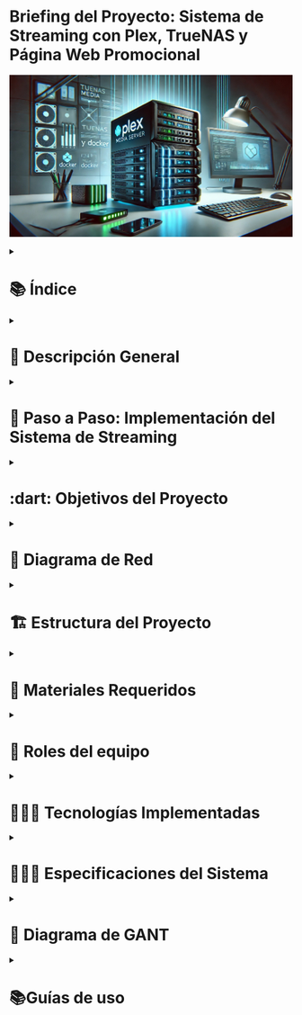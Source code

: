 # Briefing del Proyecto: Sistema de Streaming con Plex, TrueNAS y Página Web Promocional
![](https://github.com/wixrpj/InfoSingh/blob/main/FotoProyecto.jpg)
<details>
  <summary><h1>📚 Índice</h1></summary> 
<p>&nbsp; - Descripción General</p>
<p>&nbsp; - Paso a Paso: - Implementación del Sistema de Streaming</p>
<p>&nbsp; - Infraestructura del Proyecto</p>
<p>&nbsp; - Configuración de la VM con Docker</p>
<p>&nbsp; - Objetivos del Proyecto</p>
<p>&nbsp;&nbsp;&nbsp; - Objetivos Principales</p>
<p>&nbsp;&nbsp;&nbsp; - Objetivos Secundarios</p>
<p>&nbsp; - Diagrama de Red</p>
<p>&nbsp; - Estructura del Proyecto</p>
<p>&nbsp; - Materiales Requeridos</p>
<p>&nbsp; - Roles del Equipo</p>
<p>&nbsp; - Tecnologías Implementadas</p>
<p>&nbsp; - Especificaciones del Sistema</p>
<p>&nbsp; - Diagrama de GANT</p>
<p>&nbsp; - Guías de uso</p>
<p>&nbsp;&nbsp;&nbsp; - DNS</p>
<p>&nbsp;&nbsp;&nbsp; - DHCP</p>
<p>&nbsp;&nbsp;&nbsp; - APACHE</p>
<p>&nbsp;&nbsp;&nbsp; - PFSENCE</p>
<p>&nbsp; - Diagrama de Red</p>
<p>&nbsp; - Documentación y Recursos Adicionales</p>
</details>

<details>
  <summary><h1>📜 Descripción General</h1></summary>
El objetivo de este proyecto es desarrollar un sistema de streaming multimedia eficiente y seguro, basado en Plex y desplegado en un entorno virtualizado. Este sistema permitirá la gestión optimizada de contenido como videos, imágenes y otros archivos multimedia.

Para garantizar la seguridad y disponibilidad de los datos, se implementará un sistema de copias de seguridad automatizadas con TrueNAS, que realizará backups incrementales a medida que se añadan nuevos contenidos, minimizando el riesgo de pérdida de información.

Además, se creará una página web promocional para resaltar las principales características del sistema de streaming y proporcionar enlaces directos a las redes sociales del proyecto, facilitando su difusión y acceso.
</details>

<details>

<summary><h1>📌 Paso a Paso: Implementación del Sistema de Streaming</h1></summary>

### 🖥️ Infraestructura del Proyecto
✅ **Máquinas Virtuales con Ubuntu Server:**
- **VM 1:** Docker con contenedores (Plex, MySQL + PHP, Web)
  - Hostea aplicaciones en contenedores Docker, incluyendo Plex para streaming multimedia y un servidor web para aplicaciones.
- **VM 2:** Pi-hole (Servidor DNS y bloqueador de publicidad)
  - Funciona como servidor DNS y bloquea anuncios no deseados en toda la red, mejorando la seguridad y el rendimiento.
- **VM 3:** pfSense (Firewall y servidor DHCP)
  - Aloja aplicaciones web con Apache, PHP para el backend y MySQL para la gestión de bases de datos.

## 🚀 1. Configuración de la VM con Docker
### 1.1. Instalación de Docker y Docker Compose
- [ ] Instalar Docker en Ubuntu Server
- [ ] Instalar Docker Compose
- [ ] Crear una red de Docker para comunicación entre los contenedores

### 1.2. Implementación de Contenedores
#### 🟠 **Contenedor 1: Plex (Servidor de Streaming)**
- [ ] Descargar la imagen oficial de Plex
- [ ] Configurar volúmenes para almacenamiento de medios
- [ ] Asignar puertos para acceso web y streaming
- [ ] Probar la reproducción de contenido en la red local

#### 🟡 **Contenedor 2: MySQL + PHP (Base de Datos y Backend)**
- [ ] Descargar la imagen de MySQL
- [ ] Configurar usuarios y permisos en la base de datos
- [ ] Descargar la imagen de PHP y phpMyAdmin
- [ ] Configurar conexión entre PHP y MySQL
- [ ] Verificar acceso a la base de datos desde otros contenedores

#### 🔵 **Contenedor 3: Página Web Promocional (HTML, CSS, JavaScript)**
- [ ] Elegir y configurar el servidor web (Nginx o Apache)
- [ ] Crear y desplegar la página web con HTML, CSS y JavaScript
- [ ] Configurar el acceso desde la red local
- [ ] Implementar medidas básicas de seguridad (HTTPS, firewall, etc.)

---

## 🌐 2. Configuración de Infraestructura Adicional
### 2.1. **VM con Pi-hole (Servidor DNS y Bloqueador de Publicidad)**
- [ ] Instalar Pi-hole en Ubuntu Server
- [ ] Configurar como servidor DNS de la red
- [ ] Establecer reglas de bloqueo de anuncios
- [ ] Verificar que los dispositivos de la red usan Pi-hole

### 2.2. **VM con pfSense (Firewall y Servidor DHCP)**
- [ ] Instalar pfSense en Ubuntu Server
- [ ] Configurar interfaces de red
- [ ] Activar y configurar el servidor DHCP
- [ ] Definir reglas de firewall para permitir tráfico a los servicios necesarios
- [ ] Habilitar NAT si es necesario

---

## ✅ 3. Pruebas y Ajustes Finales
✅ **Verificar que cada servicio funciona correctamente:**
- [ ] Probar la reproducción de medios en Plex
- [ ] Acceder a la base de datos desde la web
- [ ] Asegurar que la web promocional carga sin problemas
- [ ] Comprobar que Pi-hole bloquea anuncios y funciona como DNS
- [ ] Probar conectividad a internet y filtrado de tráfico con pfSense

---

## 🔥 4. Opcional (Mejoras y Optimización)
- [ ] Configurar backups automáticos en TrueNAS
- [ ] Implementar HTTPS con Let's Encrypt en la web
- [ ] Crear reglas avanzadas en pfSense para mayor seguridad
- [ ] Optimizar rendimiento de Docker con ajuste de recursos

:computer: Estructura del Proyecto:

Maquinas Virtuales:
- **Máquina Virtual 1 (Linux + Docker):** Alojamiento del servidor de streaming con Plex, configurado dentro de un contenedor Docker.
- **Máquina Virtual 2 (TrueNAS):** Almacenamiento seguro de los datos con backups automáticos e incrementales.
- **Máquina Virtual 3 (Servidor Web):**

</details>  

<details>
  <summary><h1>:dart: Objetivos del Proyecto</h1></summary>
  
## :dart: Objetivos del Proyecto

### :one: Objetivos Principales

1. **Implementar un servidor de streaming:** Configurar Plex dentro de un contenedor Docker para ofrecer un sistema eficiente y accesible de transmisión de contenidos multimedia.
2. **Seguridad y Backup:** Utilizar TrueNAS para realizar backups incrementales del contenido del servidor Plex, asegurando la integridad y disponibilidad de los datos.
3. **Desarrollar una página web promocional:** Crear un sitio web para promocionar el contenedor de streaming y redirigir a las redes sociales del proyecto.

### :two: Objetivos Secundarios

- Optimizar el rendimiento del servidor Plex dentro de Docker para garantizar una experiencia fluida de streaming.
- Configurar alertas en TrueNAS para notificar posibles problemas en los backups.
- Proveer un diseño atractivo y responsive en la página web para mejorar la experiencia de usuario.
  </details>

<details>
  <summary><h1>🛜 Diagrama de Red</h1></summary>

![](https://github.com/wixrpj/InfoSingh/blob/main/Diagrama%20de%20seguridad%20de%20red.png)

</details>

<details>
  <summary><h1>🏗️ Estructura del Proyecto</h1></summary>
  
### 🐋 Máquina Virtual 1: Sistema Operativo Linux + Docker

- **Sistema Operativo:** Distribución de Linux ligera (por ejemplo, Ubuntu Server o Debian).
- **Docker:** Configuración de un contenedor que ejecute Plex para la transmisión de contenido multimedia.
- **Almacenamiento:** Montaje de volúmenes en Docker para gestionar la carga y organización de los contenidos (videos, imágenes, etc.).

### ☁️ Máquina Virtual 2: TrueNAS

- **TrueNAS:** Configuración como servidor NAS para almacenar backups del sistema Plex.
- **Backups Incrementales:** Implementación de un sistema automatizado para realizar copias de seguridad solo de los archivos modificados o añadidos recientemente.
- **Cifrado:** Protección de los datos respaldados para garantizar su seguridad.

### 🌐 Página Web Promocional

⚙️ **Funcionalidades:**
  - Información del servidor de streaming (ventajas, características, tecnología utilizada).
  - Promoción de los contenidos disponibles y ventajas de usar Plex.
  - Redirección a redes sociales del proyecto.
🖌️ **Diseño:** Responsive y enfocado en la usabilidad.

🖥️ **Tecnologías:**
  - **Frontend:** HTML, CSS, JavaScript (opcionalmente usar frameworks como Bootstrap).
  - **Hosting:** Uso de servicios gratuitos como GitHub Pages o servidores propios.

</details>

<details>
  <summary><h1>🧱 Materiales Requeridos</h1></summary>
  
### 💪 Físicos

- **Servidor o Hardware para Máquinas Virtuales:** Equipo capaz de ejecutar dos máquinas virtuales con los recursos necesarios.
- **Conexión a Internet:** Para garantizar un acceso fluido al servidor Plex y sincronización de backups con TrueNAS.

### 🧠 Lógicos
- **Linux (Distribución Ligera):** Base para la Máquina Virtual 1.
- **Docker:** Para contenerizar Plex y facilitar su implementación.
- **Plex Media Server:** Herramienta principal de transmisión de contenido.
- **TrueNAS:** Sistema operativo para gestionar los backups en la Máquina Virtual 2.
- **HTML, CSS, JavaScript:** Para desarrollar la página web promocional.
- **Apache:** Para hostear la página web del proyecto, con dominio personalizado.

</details>

<details>
  <summary><h1>🪪 Roles del equipo</h1></summary>
  
| Nombre del miembro |       Roles de equipo       |     Trabajo de cada miembro   |
|:-------------------|:----------------------------|:------------------------------|
|Raul                |Administrador de sistemas    | Experimentar con las maquinas e instalar maquinas nuevas y diseñar la página.  |
|Parwinder           |Diseñador web y diagramas    | Diseñar el diagrama del proyecto y llevar al dia el trello y diseñar la página.|

</details>
<details>
  <summary><h1>🧑🏽‍💻 Tecnologías Implementadas</h1></summary>

El sistema **SPT** se basa en una variedad de tecnologías modernas para garantizar un rendimiento óptimo y una gestión eficiente de incidencias. A continuación se detallan las principales tecnologías utilizadas:

| Categoría        | Tecnología  | Descripción                                                                                       | Icono                                                                                   |
|------------------|-------------|---------------------------------------------------------------------------------------------------|-----------------------------------------------------------------------------------------|
| Infraestructura | Proxmox    | Plataforma de virtualización que permite gestionar máquinas virtuales y contenedores.               | <img src="https://img.icons8.com/color/48/000000/proxmox.png" width="50" height="50" alt="Proxmox">|
|                  ||            ||
| Desarrollo      | HTML       | Estructura básica de las páginas web.                                                               | <img src="https://img.icons8.com/color/48/000000/html-5.png" width="50" height="50" alt="HTML">|
|                 | CSS        | Estilos y diseño visual para una experiencia de usuario atractiva.                                  | <img src="https://img.icons8.com/color/48/000000/css3.png" width="50" height="50" alt="CSS">|
|                 | JavaScript | Interactividad y dinamismo en la interfaz del usuario.                                              | <img src="https://img.icons8.com/color/48/000000/javascript.png" width="50" height="50" alt="JavaScript">|
|                  ||            ||
| Base de Datos   | MySQL      | Sistema de gestión de bases de datos relacional utilizado para almacenar datos.                     | <img src="https://img.icons8.com/color/48/000000/mysql-logo.png" width="50" height="50" alt="MySQL">|
|                  ||            ||
| Redes           | DHCP       | Protocolo utilizado para asignar dinámicamente direcciones IP a dispositivos en la red.             | <img src= "https://github.com/wixrpj/InfoSingh/blob/main/dhcp.png" width="50" height="50" alt="DHCP">|
|                 | DNS        | Sistema de nombres de dominio que traduce nombres legibles por humanos a direcciones IP.            | <img src= "https://libros.catedu.es/uploads/images/gallery/2023-02/pihole-logo.png" width="50" height="75" alt="DNS">|
| Control de Versiones  | GitHub     | Plataforma para alojar repositorios Git y colaborar en proyectos.                             | <img src="https://github.githubassets.com/images/modules/logos_page/GitHub-Mark.png" width="50" height="50" alt="GitHub">|

</details>
<details>
  <summary><h1>👨🏽‍💻 Especificaciones del Sistema</h1></summary>
  
A continuación, se detallan las especificaciones de los componentes del sistema:
Máquina Host: Es el equipo principal que tiene un Sistema Operativo Windows 11 y tiene una configuración de red DHCP con la IP 100.77.20.65.
DNS (Pi-Hole): Es un servidor DNS que utiliza Ubuntu Server 22.04.01 y está configurado con la IP 10.1.2.10 y un gateway 10.1.2.1. Lo hemos elegido porque Pi-Hole es comúnmente utilizado para bloquear anuncios y rastreos a nivel de red.
| COMPONENTE    | SO                  | ALMACENAMIENTO | CPU          | RAM  | IP                | GATEWAY      |
|---------------|---------------------|----------------|--------------|------|-------------------|--------------|
| MAQUINA HOST  | Windows 11          | 465 GB         | 4            | 8 GB | 100.77.20.65      | 100.77.20.1  |
| DNS(Pi-Hole)  | Ubuntu SV 22.04.01  | 25 GB          | 2            | 2 GB | 10.20.30.101      | 10.20.30.100 |
| PFSENSE       | FREEBSD 64bit       | 16 GB          | 1            | 1 GB | 10.20.30.100      | 10.20.30.100 |
| Apache        | Ubuntu SV 22.04.01  | 25 GB          | 2            | 3 GB | 10.20.30.105      | 10.20.30.100 |
| Docker SV     | Ubuntu SV 22.04.01  | 25 GB          | 2            | 2 GB | 10.20.30.110      | 10.20.30.100 |

</details>

<details>
  <summary><h1>📅 Diagrama de GANT</h1></summary>

Este es nuestro diagrama de Gantt, un cronograma del proyecto. En él se detallan las tareas y su duración. Cada barra horizontal representa una actividad, y su longitud indica el tiempo estimado para su ejecución. Dentro de cada rango he especificado el rango de fecha en el que se va a trabajar aproximadamente.
![](https://github.com/wixrpj/InfoSingh/blob/main/Captura%20de%20pantalla%202025-02-05%20125028.png)

</details>

<details>
  <summary><h1>📚Guías de uso</h1></summary>
  
  <details>
  <summary><h2>🛜DNS</h2></summary>
  
#### 🤔¿Qué es DNS?
El **Sistema de Nombres de Dominio (DNS, Domain Name System)** es un sistema que traduce los nombres de dominio de Internet (como www.google.com) en direcciones IP (como 192.168.1.2). Esto permite que los usuarios accedan a sitios web y otros servicios sin necesidad de recordar direcciones IP numéricas. Además, el DNS permite mejorar la privacidad y seguridad de tu red al bloquear solicitudes de dominios maliciosos o no deseados. Pi-hole actúa como un agujero negro para anuncios y rastreadores, filtrando las solicitudes DNS antes de que lleguen a servidores externos.

#### 👨‍🔧¿Por qué es necesario DNS en este proyecto?
- Permite que los usuarios accedan al servidor **Plex** y a la **página web promocional** mediante nombres de dominio personalizados en lugar de direcciones IP.
- Facilita la integración de **Pi-hole** como bloqueador de publicidad y filtrado DNS, mejorando la experiencia de navegación en la red.
- Optimiza la administración de servicios internos, asegurando que cada componente (Plex, base de datos, web) sea accesible fácilmente sin necesidad de configurar direcciones IP estáticas manualmente.

### Instalacion DNS
La instalacion de DNS ha sido a base de comandos en ubuntu server, y a partir de ahi se ha configurado todo con interfaz grafica poniendo la ip del ordenador anfitrion y configurar un renvio de puertos para poder entrar a la interfaz grafica con la red nat.

Para configurar DNS en Pi-hole, lo primero que hice fue acceder a la interfaz web de administración de Pi-hole. Una vez dentro, navegué hasta la sección "Settings" (Configuración) y seleccioné la pestaña "DNS". En esta sección, elegí los servidores DNS que mejor se adaptaban a mis necesidades, como Google DNS, Cloudflare u OpenDNS. También activé la opción de DNS sobre HTTPS (DoH) para cifrar las consultas DNS y mejorar la privacidad de la red.

Después de seleccionar los servidores DNS, guardé los cambios y reinicié el servicio de Pi-hole para aplicar la configuración. Para asegurarme de que todo funcionaba correctamente, realicé algunas consultas DNS desde dispositivos conectados a la red. Una vez confirmado que los DNS estaban operativos, Pi-hole comenzó a filtrar las solicitudes DNS según las listas de bloqueo que había definido. Estas listas las personalicé para adaptar el filtrado a mis necesidades específicas. La combinación de Pi-hole con servidores DNS confiables no solo mejoró la seguridad de la red, sino que también optimizó la navegación al reducir el tiempo de resolución de dominios.

### Pasos a seguir
Primero, me informé a través de la guía oficial de Pi-hole. Luego, descargué e instalé una **OVA** de Ubuntu Server. Siguiendo las instrucciones de la guía, fui ejecutando los comandos necesarios hasta completar la instalación. Una vez finalizada, pude acceder al menú gráfico, desde donde es posible conectarse a la interfaz gráfica para configurar tanto el DNS como el DHCP.

### Incidencias
Tuvimos una incidencia en la que perdimos la contraseña de acceso a la interfaz gráfica de Pi-hole. Afortunadamente, consultando la guía oficial de Pi-hole, encontré comandos útiles para resolver el problema. En particular, el comando sudo pihole -a -p me permitió restablecer la contraseña y continuar trabajando sin interrupciones en la máquina virtual.

#### Manual [Guía oficial](https://discourse.pi-hole.net/t/how-do-i-configure-my-devices-to-use-pi-hole-as-their-dns-server/245)
</details>

<details>
  <summary><h2>DHCP</h2></summary>
  
### ¿Qué es DHCP?
El **Protocolo de Configuración Dinámica de Host (DHCP, Dynamic Host Configuration Protocol)** es un protocolo que asigna automáticamente direcciones IP y otros parámetros de configuración de red (como la máscara de subred y la puerta de enlace) a los dispositivos en una red.

#### ¿Por qué es necesario DHCP?
- Asigna automáticamente direcciones IP a las máquinas virtuales y contenedores en la red, evitando conflictos y asegurando conectividad eficiente.
- Permite que **pfSense** administre la distribución de IPs en la red, organizando el tráfico entre los dispositivos y aplicando reglas de firewall según sea necesario.
- Ayuda a la integración de **Pi-hole**, asegurando que todos los dispositivos usen el servidor DNS correcto para el filtrado de publicidad y seguridad.
- Garantiza una gestión dinámica y escalable de la red sin necesidad de configuración manual de IPs en cada dispositivo.

### Instalacion DHCP
La instalación del DHCP ha sido muy sencilla, ya que venía preinstalado junto con **Pi-hole**. Lo único que he tenido que hacer fue configurar un rango de IPs compatibles.

### Incidencias
Las incidencias que hemos experimentado han sido mínimas y se han debido principalmente a una falta de atención. El problema surgió porque, aunque configuramos el rango de IPs, al conectar el dominio se asignó un rango distinto. Esto ocurrió porque no activamos correctamente el rango de IP previamente configurado

#### Manual [Guía oficial](https://discourse.pi-hole.net/t/how-do-i-use-pi-holes-built-in-dhcp-server-and-why-would-i-want-to/3026)

</details>

<details>
  <summary><h2>Apache</h2></summary>

#### ¿Qué es Apache?
Apache es un servidor web de código abierto que se usa para alojar sitios y aplicaciones en Internet. Básicamente, es el software que se encarga de recibir las peticiones de los usuarios (cuando alguien entra a un sitio web) y responder enviando la información correspondiente (como páginas HTML, imágenes o archivos). Es uno de los servidores web más utilizados en el mundo por su flexibilidad, seguridad y estabilidad.  

#### ¿Por qué es necesario?
Apache es necesario en mi proyecto porque es el servidor web que se encargará de entregar el contenido multimedia, como películas y series, a los usuarios registrados. Sin un servidor como Apache, no tendría una forma eficiente de servir los archivos y páginas web que componen mi plataforma. Además, Apache es compatible con múltiples tecnologías y lenguajes, lo que me permitirá integrar funcionalidades dinámicas, como la autenticación de usuarios, la gestión de perfiles y la reproducción de contenido. Su flexibilidad y capacidad de configuración lo hacen ideal para adaptarse a las necesidades específicas de mi proyecto.

### ¿Qué es UFW y por qué no lo estamos utilizando?
UFW (Uncomplicated Firewall) es una herramienta de cortafuegos diseñada para simplificar la gestión de iptables en sistemas basados en Linux, como Ubuntu. Su objetivo es proporcionar una interfaz fácil de usar para configurar reglas de firewall y proteger el sistema controlando el tráfico de red entrante y saliente.

**Razones por las que no estamos utilizando UFW por el momento:**
- Facilitar la instalación y configuración de otros servicios:
  - En esta fase inicial del proyecto, priorizamos la instalación y puesta en marcha de servicios críticos como Apache, MySQL, Docker, Pi-hole y pfSense. Evitar UFW en esta etapa nos permite agilizar el proceso y evitar complicaciones innecesarias.
- Conflictos de puertos:
  - UFW podría bloquear puertos esenciales utilizados por servicios como Apache, MySQL, Docker o Pi-hole, lo que generaría problemas de conectividad y accesibilidad en la red.
- Complejidad en la gestión de reglas:
  - Al tener múltiples servicios (Plex, Apache, MySQL, Pi-hole, pfSense, etc.), la configuración de reglas en UFW se volvería compleja y propensa a errores, especialmente si no se recuerda qué reglas se han implementado.


**Plan a futuro:**
Aunque por el momento no estamos utilizando UFW para dar mayor facilidad a la instalación y configuración de los servicios, planeamos implementarlo en una fase posterior del proyecto. Una vez que todos los servicios estén funcionando de manera estable, UFW se añadirá como una capa adicional de seguridad para proteger cada máquina virtual individualmente. Esto nos permitirá gestionar el tráfico de red con mayor precisión, optimizando y fortaleciendo la seguridad del sistema en su conjunto.

## Pasos de instalación
### Paso 1: Actualizar los paquetes del sistema
Antes de instalar Apache, es recomendable actualizar el sistema:

```bash
sudo apt update
```

---
### Paso 2: Instalar Apache2
Ejecuta el siguiente comando para instalar Apache:

```bash
sudo apt install apache2 -y
```

---
### Paso 3: Verificar el estado de Apache
Para verificar si Apache está corriendo:

```bash
sudo systemctl status apache2
```

---
### Paso 4: Abrir el puerto en el firewall (opcional)
Si **UFW (Uncomplicated Firewall)** está activado, permite tráfico HTTP y HTTPS:

```bash
sudo ufw allow 'Apache Full'
```

Verifica las reglas del firewall:

```bash
sudo ufw status
```

---
### Paso 5: Probar Apache en el navegador
Abre un navegador y accede a la dirección IP del servidor o al localhost:

```
http://IP_DEL_SERVIDOR
```

Si Apache está funcionando, verás la página de bienvenida "It works!".

---
## Paso 6: Administrar Apache2

### Reiniciar Apache
```bash
sudo systemctl restart apache2
```

### Recargar configuración sin interrumpir el servicio
```bash
sudo systemctl reload apache2
```
#### Manual [Guía oficial](https://www.php.net/manual/es/book.apache.php)

</details>
  
<details>
  <summary><h2>PFSense</h2></summary>
  
#### ¿Qué es pfSense?
pfSense es una distribución personalizada de FreeBSD adaptado para su uso como firewall y enrutador. Aparte es un programa de código abierto que funciona como un firewall de alto nivel, diseñado para proteger redes y dispositivos de amenazas externas. Se puede instalar en una máquina virtual, descargándolo directamente desde su página oficial, o adquirir como un dispositivo físico (appliance) que ya viene con el sistema preconfigurado y listo para usar. Su principal función es actuar como un cortafuegos, ubicándose entre internet y nuestros dispositivos para detectar y bloquear actividades sospechosas. Esto lo convierte en una herramienta esencial para mantener la seguridad, ya sea en entornos empresariales o incluso para uso personal.

#### ¿Por qué es necesario pfSense?
pfSense es una herramienta muy util para la seguridad y gestión de redes, especialmente en entornos donde proteger datos y optimizar el tráfico son prioritarios. Con un firewall robusto, protege contra intrusiones, malware y otras amenazas cibernéticas, además de permitir la creación de redes privadas virtuales (VPN) para conectar oficinas remotas o usuarios móviles de forma segura. También optimiza el rendimiento de la red con funciones como balanceo de carga y gestión de ancho de banda, útiles en entornos con muchos usuarios o servicios en línea. Su facilidad de uso y capacidad para simplificar la administración de redes lo convierten en una solución eficiente, aunque su interfaz grafica deja mucho que desear.

### ¿En qué sistema se basa?
pfSense se basa en el sistema operativo FreeBSD, un sistema de alto rendimiento en entornos de red. FreeBSD proporciona la base sobre la cual pfSense construye sus funciones avanzadas de firewall, enrutamiento, VPN y gestión de tráfico, lo que lo convierte en una solución confiable y eficiente para la seguridad y administración de redes.

### ¿Cuáles son las principales características de pfSense?
- **Firewall avanzado:** Protege la red bloqueando intrusiones, malware y otras amenazas externas.
- **Enrutamiento:** Permite gestionar el tráfico entre diferentes redes de manera eficiente.
- **VPN (Red Privada Virtual):** Facilita conexiones seguras para usuarios remotos o entre oficinas.
- **Balanceo de carga:** Distribuye el tráfico entre múltiples conexiones para optimizar el rendimiento.
- **Gestión de ancho de banda:** Controla y prioriza el uso de la red para evitar congestiones.
- **Filtrado de contenido:** Bloquea acceso a sitios web o servicios no deseados.
- **Detección de intrusiones:** Monitorea la red en busca de actividades sospechosas.
- **Interfaz web intuitiva:** Facilita la configuración y el monitoreo sin necesidad de conocimientos técnicos avanzados.
- **Personalización:** Admite la instalación de paquetes adicionales para añadir funcionalidades específicas.

### ¿Es pfSense una opción viable para empresas y redes domésticas?
pfSense es una excelente opción tanto para empresas como para redes domésticas por su versatilidad y relación calidad-precio. Para las empresas, ofrece funciones avanzadas como un firewall robusto, VPN para conexiones seguras, balanceo de carga para optimizar el tráfico y gestión del ancho de banda. Además, es personalizable, permitiendo añadir funciones específicas como filtrado de contenido, lo que lo hace ideal para adaptarse a las necesidades de cada organización.

En el ámbito doméstico, pfSense también es muy útil, especialmente si hay varios dispositivos conectados o quieres mejorar la seguridad de tu red. Aunque puede parecer un poco complicado al principio, su interfaz web es intuitiva y fácil de manejar una vez que te familiarizas con ella. Y al ser de código abierto, no requiere licencias costosas, lo que lo convierte en una opción accesible para usuarios particulares.

En definitiva, pfSense es una solución completa que funciona bien tanto en entornos empresariales como en redes caseras, ofreciendo seguridad, rendimiento y flexibilidad sin necesidad de invertir grandes cantidades de dinero.

## Descarga e instalacion PfSense:
La descarga y uso de pfSense CE es completamente gratuita, basta con entrar en la web oficial (https://www.pfsense.org/) e irnos directamente a la pestaña de «Download».
```
https://www.pfsense.org/download/
```
![](https://github.com/wixrpj/InfoSingh/blob/main/Captura%20de%20pantalla%202025-03-05%20121359.png)

----

También tenemos que seleccionar el tipo de imagen, si queremos una imagen ISO para copiar en un DVD o pendrive, o directamente una imagen USB, nosotros hemos seleccionado la imagen ISO DVD. A continuación, deberemos elegir el servidor desde donde realizar la descarga, es recomendable que siempre sea el más cercano físicamente de tu ubicación actual.

Una vez que hayamos descargado la imagen, deberemos descomprimirla ya que viene en formato iso.gz, y deberemos extraer la imagen ISO directamente.

![](https://github.com/wixrpj/InfoSingh/blob/main/Captura%20de%20pantalla%202025-03-05%20121757.png)

----

Una vez que lo hayamos descargado, podremos guardarlo en un disco duro o en una carpeta segura para que no lo eliminen. Vamos a instalar pfSense en una máquina virtual con Oracle VM VirtualBox. La máquina server tiene que crear dos tarjetas de red, REVISAR!!!!!! una en modo bridge y otra en modo host-only para poder acceder vía web desde nuestro ordenador, sin depender de la red local.

Configuración de la máquina virtual:
![](https://github.com/wixrpj/InfoSingh/blob/main/Captura%20de%20pantalla%202025-03-05%20123034.png)

----

Instalación de pfSense en VM
Cuando arrancamos la máquina virtual, podremos ver un menú con varias opciones de arranque, no debemos tocar nada y esperar a que pasen los segundos. Posteriormente cargará, y ya podremos ver las diferentes opciones que nos brinda la imagen ISO para la instalación de pfSense.

![](https://github.com/wixrpj/InfoSingh/blob/main/Captura%20de%20pantalla%202025-03-05%20121834.png)

----

Una vez que arranque la instalación de este sistema operativo, que aceptar el copyright que nos muestra. En el siguiente menú podremos instalar, recuperar el sistema operativo en caso de fallo catastrófico, y también recuperar el archivo de configuración config.xml de una instalación anterior. Nosotros pincharemos en «Install» para instalar el sistema operativo desde cero. En el siguiente menú tendremos que configurar el teclado, eligiendo nuestro idioma y distribución de teclado.
Después nos preguntará cómo queremos instalar el sistema operativo, si con UFS para BIOS o UEFI, de forma manual para expertos, abrir la consola para hacer todo manualmente, o utilizar ZFS como sistema de archivos. En nuestro caso, hemos elegido la primera de todas, Auto (UFS) BIOS y procedemos con la instalación. La instalación tardará un minuto aproximadamente, aunque dependerá del hardware que tengas, cuando finalice nos preguntará si queremos lanzar una consola para hacer configuraciones específicas, pinchamos en «No» y posteriormente nos preguntará si queremos reiniciar el sistema operativo, y aceptamos.
Si después de reiniciar te pide que vuelvas a instalar la iso lo que hacemos es apagar la máquina y quitar la iso para que se solucione el error y volvemos a arrancar-la.

![](https://github.com/wixrpj/InfoSingh/blob/main/Captura%20de%20pantalla%202025-03-05%20121847.png)

----

En cuanto se inicie nuevamente pfSense, podemos ver que se le ha asignado correctamente una IP a la WAN de Internet y otra a la LAN.

![](https://github.com/wixrpj/InfoSingh/blob/main/Captura%20de%20pantalla%202025-03-05%20121900.png)

En el menú de administración por consola podremos realizar las siguientes acciones:
- Cerrar sesión a SSH
- Asignar interfaces físicas a la WAN o LAN, permite configurar también VLANs para la conexión a Internet e incluso de cara a la LAN.
- Configurar la dirección IP de las diferentes interfaces configuradas anteriormente.
- Resetear la contraseña de administrador para entrar vía web.
- Restaurar pfSense a valores de fábrica.
- Reiniciar el sistema operativo.
- Apagar el sistema operativo.
- Hacer ping a un host.
- Lanzar una consola para tareas de administración avanzadas por comandos.
- Lanzar pfTop para ver todas las conexiones actuales.
- Ver los logs del sistema operativo de filtrado.
- Reiniciar el servidor web.
- Lanzar consola con utilidades pfSense para configuraciones rápidas.
- Actualizar desde consola.
- Habilitar SSH en el sistema operativo.
- Restaurar una configuración reciente.
- Reiniciar PHP-FPM por si tenemos problemas de acceso vía web al sistema operativo.

----

Por supuesto, debemos realizar la configuración desde cero, asignando la interfaz correspondiente a la WAN y a la LAN:

![](https://github.com/wixrpj/InfoSingh/blob/main/Captura%20de%20pantalla%202025-03-05%20121916.png)

----
Despues de haber seguido los pasos de instalacon con una maquina cliente accedemos a la interfaz grafica de PfSense para empezar a configurarlo
```
http://IP.DE.TU.SERVER (10.20.30.1)
```
</details>

<details>
  <summary><h2>Port forward</h2></summary>
  
#### ¿Qué es el port forward?
El port forwarding (o reenvío de puertos) es una técnica que permite redirigir el tráfico de internet que llega a un puerto específico de un router o firewall hacia un dispositivo o servicio dentro de una red local. Esto es útil cuando necesitas que un servicio, como un servidor web, un juego en línea o una cámara IP, sea accesible desde fuera de tu red.

Por ejemplo, si tienes un servidor web en tu casa y quieres que alguien pueda acceder a él desde internet, configuras el port forwarding para que el tráfico que llega al puerto 80 (el puerto usado para HTTP) de tu router se redirija hacia la dirección IP local de tu servidor. Sin esta configuración, el router no sabría a qué dispositivo enviar el tráfico, y el servicio no sería accesible desde fuera.

## Objetivos del Port Forward
El objetivo principal del port forwarding es permitir el acceso remoto a servicios alojados dentro de una red local desde cualquier ubicación externa. Esta técnica facilita la publicación de páginas web, la conexión remota por SSH para la administración de servidores y el acceso a otros servicios internos sin comprometer la seguridad general de la red.

En el caso de SSH, el port forwarding se utiliza para establecer túneles seguros que permiten evadir bloqueos de puertos o restricciones de firewall. Gracias a este mecanismo, es posible garantizar la confidencialidad e integridad de los datos transmitidos, ofreciendo una solución eficiente para la administración remota y la comunicación segura entre redes diferentes.

### Pasos a seguir para el Port Forward

- **Acceder a la configuración de pfSense:** Ingresar a la interfaz web de administración de pfSense a través de su dirección IP (en mi caso es el 10.20.30.1).
   
- **Identificar la sección de Port Forwarding:** Navegar a Firewall > NAT y seleccionar la pestaña Port Forward.
   
- **Comprobar la existencia de las reglas de salida:** Asegurarse de que las reglas de salida permitan la conexión desde la red interna hacia el exterior, revisando en Firewall > Rules > LAN que existan reglas que permitan el tráfico saliente.
   
- **Crear las reglas de entrada - Puerto 80:** Ir a Firewall > NAT > Port Forward, hacer clic en Add y configurar la regla con los siguientes parámetros:
   - **Interface:** WAN
   - **Protocol:** TCP
   - **Destination Port Range:** 80 (HTTP)
   - **Redirect Target IP:** 10.20.30.100
   - **Redirect Target Port:** 80
   - **Description:** Mi regla NAT en WAN - acceso por HTTP
     
- **Guardar la configuración:** Aplicar los cambios y asegurarse de que la regla aparezca en la lista.
   
- **Crear la regla de firewall:** Automáticamente, pfSense ofrece la opción de crear la regla de firewall asociada. Seleccioné esta opción para permitir el tráfico entrante.

- **Probar la conexión:** Verificar desde el exterior si el servicio es accesible a través de la dirección IP pública de pfSense y el puerto configurado.
  
Crear las reglas de entrada - Puerto 80, consiste en crear una regla de entrada a traves de la interfaz de la red WAN en el firewall que permita redirigir el trafico web por el puerto 80 hacia el servidor apache que contiene la Web en la Lan
![](https://github.com/wixrpj/InfoSingh/blob/main/Captura%20de%20pantalla%202025-03-06%20115239.png)

En esos instantes, ya podremos acceder vía web a la configuración del pfSense, a través de https://10.20.30.1 con nombre de usuario «admin» y contraseña «pfsense».

---

### Reglas Wan recomendables
| Opcion        | Descripcion         |
|---------------|---------------------|
| Action        |Pass                 |
| Interface     | WAN                 |
| Protocol      | UDP                 |
| Source        | Any                 |
| Destination   | Any                 |
| Destination port range|5194         |
| Logs          | Seleccionamos la opción de guardar|
| Description   | OPENVPN:RULE        |

### Reglas Port Forward recomendables
| Opcion        | Descripcion         |
|---------------|---------------------|
| Interfaz      | WAN                 |
| Address family| IPv4                |
| Protocol      | TCP                 |
| Destination   | WAN address         |
| Destination port|SSH (puerto 22 por defecto) |
| Redirect target port|SSH (puerto 22 por defecto)|
| Description   | regla NAT en WAN para SSH        |

### Reglas Adicionales PfSense
En este apartado voy a ofreceros 2 reglas adcionales para que podais mejorar vuestro server PfSense

#### Puerto HTTP
| Opcion        | Descripcion         |
|---------------|---------------------|
| Interfaz      | WAN                 |
| Address family| IPv4                |
| Protocol      | TCP/UDP             |
| Destination   | WAN address         |
| Destination port|HTTP (puerto 80 por defecto) |
| Redirect target ip|Address or Alias (Ip de la maquina que quieras añadir esta opcion)|
| Description   |Mi Regla NAT - acceso HTTP|


#### Puerto SSH
Esta regla SSH te permite conectarte desde tu maquina host a tu maquina virtual para que te sea mas accesible la transmision de textos y las configuraciones.
| Opcion        | Descripcion         |
|---------------|---------------------|
| Interfaz      | WAN                 |
| Address family| IPv4                |
| Protocol      | TCP                 |
| Destination   | WAN address         |
| Destination port|SSH (puerto 22 por defecto)|
| Redirect target port|Address or Alias (Ip de la maquina que quieras añadir esta opcion)|
| Description   |Mi Regla NAT - acceso SSH|

</details>

<details>
  <summary><h2>Diagrama de Red</h2></summary>

Aqui se ve puede apreciar mas visualmente la infrastructura de red que se ha contruido con esta instalacion de firewall.
![](https://github.com/wixrpj/InfoSingh/blob/main/Captura%20de%20pantalla%202025-03-06%20122451.png)

## Incidencias Comunes
- Si no consigues conectarte a la interfaz gráfica de pfSense, asegúrate de estar en la misma red y que puedes interactuar con el comando ping con la máquina servidor.
- A la hora de instalar pfSense vía VirtualBox/Máquina virtual, asegúrate de poner en el sistema "FREEBSD 64", ya que con otra versión podrías tener muchas limitaciones o fallos.
- En el direccionamiento de IP cuando estás configurando la WAN puede hacerse complicado, pero intenta leer todas las explicaciones que te da la máquina y si no conoces alguna función, búscala para no cometer fallos en el servidor.
- Muy importante: quita el adaptador puente en la máquina cliente; solo tiene que tener un adaptador y es el de la "RED interna".
- Hay que instalar el "openssh.server" en la máquina cliente para que pueda funcionar el "SSH" correctamente.

</details>

<details>
  <summary><h2>TrueNAS</h2></summary>

#### ¿Qué es TrueNAS?
TrueNAS es un sistema operativo especializado en proporcionar servicios de almacenamiento en red (NAS) de manera segura y escalable. Originalmente conocido como FreeNAS, está diseñado para convertir hardware estándar en servidores de almacenamiento profesionales con funciones avanzadas.

Es una plataforma de código abierto basada en FreeBSD que permite crear servidores NAS para almacenamiento masivo, backups automatizados y acceso remoto a archivos. Su versión gratuita (TrueNAS CORE) ofrece herramientas empresariales como cifrado nativo, replicación de datos y soporte para protocolos múltiples.

#### ¿Por qué es necesario?
- **Centralización de datos**: Permite almacenar y acceder a información desde cualquier dispositivo conectado a la red (PCs, móviles, tablets).
- **Seguridad reforzada**: Usa el sistema de archivos ZFS con protección contra corrupción de datos y opciones de cifrado AES-XTS.
- **Reducción de costos**: Elimina la necesidad de software pago para gestión NAS y aprovecha hardware existente.
- **Escalabilidad**: Admite desde configuraciones domésticas hasta empresariales con RAID-Z (hasta triple paridad) y expansión mediante discos adicionales.

#### Base del sistema
TrueNAS CORE se fundamenta en:
- **FreeBSD**: Sistema operativo base que garantiza estabilidad y compatibilidad con hardware x64.
- **OpenZFS**: Sistema de archivos que ofrece integridad de datos mediante checksums, snapshots y reparación automática de errores.

#### Principales características
**Almacenamiento y seguridad:**
- Configuración de pools híbridos (HDD + SSD) para optimizar velocidad y costo.
- Cifrado nativo a nivel de dataset con contraseñas o claves.
- RAID-X  con tolerancia a fallos de hasta 3 discos.

**Conectividad y servicios:**
- Protocolos multi-plataforma: SMB (Windows), AFP (macOS), NFS (Unix), FTP, Rsync.
- Servicios integrados: OpenVPN (cliente/servidor), DNS dinámico, LDAP, Active Directory.
- Soporte para máquinas virtuales y contenedores via bhyve.

**Automatización y gestión:**
- Copias de seguridad programables con replicación local/remota.
- Monitoreo SMART de discos y alertas por email.
- Interfaz web con actualizaciones en un clic y plugins preconfigurados (Ej: Transmission para Torrents).

**Adaptabilidad empresarial:**
- Claves API para integración con herramientas de monitorización como TrueCommand.
- Compatibilidad con estándares empresariales: Kerberos, SNMP, iSCSI.
  
### Instalacion Truenas
## Paso 1: Crear la Máquina Virtual

1. Abre tu software de virtualización.
2. Crea una nueva máquina virtual con los siguientes parámetros:
   - **Nombre:** TrueNAS
   - **Tipo:** BSD
   - **Versión:** FreeBSD (64-bit)
   - **RAM:** Mínimo 2GB
   - **Disco duro:** Crear un disco virtual de al menos 16GB para el sistema
3. Agrega discos virtuales adicionales para el almacenamiento de datos.

# Guía de Instalación y Configuración Básica de TrueNAS

## Paso 2: Instalación de TrueNAS

1. **Montar la ISO**  
   Adjunta la imagen ISO de TrueNAS a la unidad de CD/DVD de la máquina virtual.

2. **Iniciar desde la ISO**  
   Enciende la máquina virtual y asegúrate de arrancar desde la imagen ISO.

3. **Seleccionar instalación**  
   En el menú principal, selecciona la opción `Install/Upgrade` para comenzar el proceso de instalación.

4. **Elegir disco de destino**  
   Selecciona el disco virtual de **16 GB** que fue creado previamente para instalar el sistema operativo.

5. **Confirmar instalación**  
   Acepta las advertencias sobre la eliminación de datos en el disco seleccionado y confirma para iniciar la instalación.

6. **Finalizar y reiniciar**  
   Una vez finalizada la instalación, reinicia la máquina virtual y retira la ISO del arranque para iniciar desde el disco duro.

---

## Paso 3: Configuración Inicial y Acceso

1. **Acceso vía Web**  
   Una vez iniciado TrueNAS, en la consola aparecerá una dirección IP. Accede a esa dirección desde tu navegador web para entrar a la interfaz de administración.

2. **Configuración de red (opcional)**  
   Si es necesario, ajusta los parámetros de red desde la interfaz web para integrarlo correctamente en tu red local.

3. **Usuarios y permisos**  
   Crea los usuarios necesarios y asigna los permisos adecuados para controlar el acceso a los recursos compartidos.

4. **Habilitar y configurar RSYNC**  
   - Dirígete a **Services** y activa el servicio **RSYNC**.  
   - Configura los módulos y permisos de RSYNC utilizando los usuarios previamente creados.  
   - Asegúrate de que el puerto correspondiente esté habilitado en el firewall si aplica.

5. **Monitorización del sistema**  
   Utiliza las herramientas integradas de TrueNAS para monitorear:  
   - Uso de CPU y RAM  
   - Estado de los discos  
   - Actividad de red  
   - Logs del sistema y alertas

---

## Recomendaciones

- **Realiza backups periódicos.**
- **Mantén el sistema actualizado desde la sección de actualizaciones.**
- **Consulta la documentación oficial para configuraciones más avanzadas.**



## Incidencias
## Configuración de RSYNC en TrueNAS

### 1. Creación de clave pública SSH

Genera una clave pública SSH en el equipo cliente (desde el cual se ejecutará el `rsync`) para permitir la autenticación sin necesidad de introducir contraseña cada vez. Esto se realiza con el siguiente comando:

```bash
ssh-keygen -t rsa
```

```bash
ssh-copy-id usuario@ip_truenas
```
Esto permite realizar conexiones automáticas y seguras sin necesidad de ingresar la contraseña manualmente.

## 2. Asignación de permisos al usuario de RSYNC

Asegúrate de que el usuario configurado en TrueNAS para gestionar RSYNC tenga los permisos adecuados sobre las rutas o datasets donde se almacenarán los datos. Esto incluye:

- Permiso de **lectura/escritura** sobre el directorio de destino.
- **Acceso SSH habilitado**, si se usará RSYNC sobre SSH.
- Asociación al **grupo correcto**, si se trabaja con permisos compartidos.

---

## 3. Creación de un Pool para cada destino de RSYNC

En TrueNAS, crea un **pool de almacenamiento (ZFS Pool)** para cada destino de sincronización RSYNC. Esto te permite:

- Organizar y aislar los datos de diferentes fuentes o clientes.
- Configurar políticas de **compresión**, **snapshots** y **cuotas** por separado.
- Mejorar la gestión de volúmenes y recursos.

### Pasos para crear un pool:

1. Ingresa a la interfaz web de TrueNAS.
2. Ve a `Storage > Pools > Add`.
3. Asigna un **nombre representativo** al pool.
4. Selecciona los discos o el espacio disponible.
5. Aplica las configuraciones necesarias según el caso (RAID, compresión, etc.).

</details>

<details>
  <summary><h2>PHP Y MYSQL</h2></summary>

#### ¿Qué és?

**PHP**
PHP (Hypertext Preprocessor) es un lenguaje de programación del lado del servidor ampliamente utilizado en el desarrollo web. Se ejecuta en el servidor y genera HTML dinámico que se envía al navegador del usuario. Es ideal para crear aplicaciones web interactivas, manejar formularios, gestionar sesiones y conectarse a bases de datos.

**MySQL**
MySQL es un sistema de gestión de bases de datos relacionales (RDBMS) de código abierto. Utiliza el lenguaje SQL (Structured Query Language) para almacenar, organizar y recuperar datos de manera eficiente. Es una de las bases de datos más populares en aplicaciones web.

**PHP y MySQL juntos**
La combinación de PHP y MySQL es una de las más comunes en el desarrollo web. PHP se encarga de la lógica del servidor y la interacción con el usuario, mientras que MySQL gestiona el almacenamiento y la recuperación de datos. Juntos, permiten crear aplicaciones web dinámicas y escalables, como sistemas de gestión de contenido (CMS), tiendas en línea, y plataformas de autenticación.


#### ¿Por qué es necesario?
En mi proyecto de creación de una página web, PHP y MySQL son esenciales porque me permiten construir una plataforma dinámica y funcional. PHP, como lenguaje del lado del servidor, me ayuda a generar contenido que se adapta a las interacciones del usuario, como mostrar información personalizada o procesar datos de formularios. MySQL, por su parte, me permite almacenar y gestionar datos de manera organizada, como los registros de usuarios, productos o cualquier otro contenido relevante. Juntos, estas tecnologías me ofrecen las herramientas necesarias para crear una página web interactiva y escalable.

Además, PHP y MySQL son ideales para mi proyecto debido a su facilidad de uso y flexibilidad. PHP es un lenguaje accesible, perfecto para alguien como yo que está aprendiendo y desarrollando habilidades en el desarrollo web. MySQL, al ser una base de datos confiable y eficiente, me asegura que la información de mi página esté bien estructurada y sea fácil de recuperar. Su combinación no solo reduce costos, al ser tecnologías de código abierto, sino que también me permite enfocarme en crear una experiencia de usuario atractiva y funcional para mi página web.


#### Características
**Características principales de PHP:**

- Fácil de aprender y usar, especialmente para principiantes.
- Compatible con la mayoría de servidores web (Apache, Nginx, etc.).
- Soporte para una amplia variedad de bases de datos, incluyendo MySQL, PostgreSQL, SQLite, y más.
- Gran cantidad de frameworks y librerías disponibles (Laravel, Symfony, CodeIgniter, etc.).
- Comunidad activa y extensa documentación.


**Características principales de MySQL:**

- Alto rendimiento y escalabilidad.
- Soporte para transacciones ACID (Atomicidad, Consistencia, Aislamiento, Durabilidad).
- Fácil integración con lenguajes de programación como PHP, Python, Java, y más.
- Herramientas de administración gráfica como phpMyAdmin y MySQL Workbench.
- Comunidad activa y amplia documentación.

## Instalación

### Instalación de MySQL

En este apartado documentaré los pasos para instalar MySQL.

#### 1. Actualizar el sistema
Antes de instalar MySQL, es recomendable actualizar los paquetes del sistema:

```bash
sudo apt update && sudo apt upgrade -y
```

#### 2. Instalar el servidor MySQL
Para instalar MySQL en Ubuntu, simplemente ejecuto:

```bash
sudo apt install mysql-server -y
```

#### 3. Verificar el estado del servicio
Una vez instalado, verifico si el servicio de MySQL está en ejecución:

```bash
sudo systemctl status mysql
```

Si el servicio no está activo, lo inicio con:

```bash
sudo systemctl start mysql
```

#### 4. Configurar la seguridad de MySQL
MySQL proporciona un script de seguridad que ayuda a reforzar la configuración predeterminada:

```bash
sudo mysql_secure_installation
```

Durante la ejecución, respondo a las siguientes preguntas:
- **Configurar la contraseña de root**: En Ubuntu, MySQL usa autenticación Unix por defecto.
- **Eliminar usuarios anónimos**: Recomiendo elegir "Sí" (`Y`).
- **Deshabilitar acceso remoto del usuario root**: Es más seguro elegir "Sí" (`Y`).
- **Eliminar la base de datos de prueba**: También es recomendable elegir "Sí" (`Y`).
- **Recargar privilegios**: Elegir "Sí" (`Y`).

#### 5. Acceder a MySQL
Para conectarme a MySQL, utilizo:

```bash
sudo mysql
```

Si prefiero usar una contraseña en lugar de la autenticación Unix, cambio el método de autenticación:

```sql
ALTER USER 'root'@'localhost' IDENTIFIED WITH mysql_native_password BY 'mi_contraseña_segura';
FLUSH PRIVILEGES;
EXIT;
```

Luego, ingreso con:

```bash
mysql -u root -p
```

ingresando la contraseña cuando se me solicite.

#### 6. (Opcional) Instalar MySQL Workbench
Si quiero una interfaz gráfica para gestionar MySQL, instalo **MySQL Workbench**:

```bash
sudo apt install mysql-workbench -y
```
---

## Instalación de PHP

Para mostrar contenido web dinámico, instalé **Apache** para servir las páginas y **MySQL** para gestionar los datos. Ahora, necesito instalar **PHP**, que será el encargado de procesar el código para generar contenido interactivo.

Además del paquete `php`, también es necesario instalar `php-mysql`, un módulo que permite a PHP comunicarse con bases de datos MySQL. También es recomendable instalar `libapache2-mod-php`, que permite a Apache interpretar archivos PHP. Los paquetes básicos de PHP se instalarán automáticamente como dependencias.

Para instalar estos paquetes, ejecuté el siguiente comando:

```bash
sudo apt install php libapache2-mod-php php-mysql
```

PHP es el componente que procesará el código y generará contenido dinámico para los usuarios. Además del paquete principal de PHP, se requiere instalar:
- `php-mysql`: Permite la comunicación entre PHP y MySQL.
- `libapache2-mod-php`: Habilita Apache para gestionar archivos PHP.

Para instalar estos paquetes, ejecuto:

```bash
sudo apt install php libapache2-mod-php php-mysql -y
```

#### 2. Verificar la instalación de PHP
Para confirmar que PHP se instaló correctamente, ejecuto:

```bash
php -v
```

Ejemplo de salida esperada:

```
PHP 7.4.3 (cli) (built: Mar 26 2020 20:24:23) ( NTS )
Copyright (c) The PHP Group
Zend Engine v3.4.0, Copyright (c) Zend Technologies
    with Zend OPcache v7.4.3, Copyright (c), by Zend Technologies
```

En este punto, la pila LAMP está plenamente operativa. Sin embargo, para probar la configuración con un script PHP, voy a configurar un host virtual de Apache para alojar los archivos del sitio web.

---

## Crear un host virtual para el sitio web

Al utilizar el servidor web **Apache**, se pueden crear **hosts virtuales** (similares a los bloques de servidor en Nginx) para encapsular configuraciones y alojar varios dominios en un solo servidor. En este caso, configuraré un dominio llamado `tu_dominio`, pero es necesario reemplazarlo con el dominio real.

Ubuntu tiene un **bloque de servidor predeterminado** en `/var/www/html`. Si bien funciona bien para un solo sitio, puede ser complicado manejar múltiples sitios en el mismo servidor. Para solucionar esto, en lugar de modificar `/var/www/html`, crearé un **directorio dedicado dentro de `/var/www`** para el nuevo sitio.

#### **1. Crear el directorio del sitio web**
Ejecuta el siguiente comando para crear el directorio del dominio:
```bash
sudo mkdir /var/www/your_domain
```

Luego, asigna la propiedad del directorio a tu usuario actual:
```bash
sudo chown -R $USER:$USER /var/www/your_domain
```

#### **2. Crear un archivo de configuración en Apache**
Abre un nuevo archivo de configuración en el directorio `sites-available` de Apache:
```bash
sudo nano /etc/apache2/sites-available/your_domain.conf
```

Dentro del archivo, pega la siguiente configuración básica:
```apache
<VirtualHost *:80>
    ServerName your_domain
    ServerAlias www.your_domain
    ServerAdmin webmaster@localhost
    DocumentRoot /var/www/your_domain
    ErrorLog ${APACHE_LOG_DIR}/error.log
    CustomLog ${APACHE_LOG_DIR}/access.log combined
</VirtualHost>
```
![](https://github.com/wixrpj/InfoSingh/blob/main/Captura%20de%20pantalla%202025-03-19%20123137.png)

Este bloque de configuración le indica a Apache que sirva `your_domain` desde el directorio `/var/www/your_domain`.  
Si solo deseas probar Apache sin un dominio personalizado, puedes comentar (`#`) las líneas `ServerName` y `ServerAlias`.

#### **3. Habilitar el nuevo host virtual**
Para activar la nueva configuración, usa el comando:
```bash
sudo a2ensite your_domain
```

Opcionalmente, deshabilita el sitio predeterminado de Apache:
```bash
sudo a2dissite 000-default
```

#### **4. Verificar la configuración de Apache**
Antes de aplicar los cambios, asegúrate de que la configuración es correcta:
```bash
sudo apache2ctl configtest
```
Si todo está bien, deberías ver un mensaje similar a:
```
Syntax OK
```

#### **5. Reiniciar Apache para aplicar cambios**
Recarga Apache con el siguiente comando:
```bash
sudo systemctl reload apache2
```

#### **6. Crear una página de prueba**
El directorio `/var/www/your_domain` aún está vacío. Para verificar que el **host virtual** funciona correctamente, crea un archivo `index.html` de prueba:
```bash
nano /var/www/your_domain/index.html
```
Añadí el siguiente contenido:
![](https://github.com/wixrpj/InfoSingh/blob/main/Captura%20de%20pantalla%202025-03-19%20123855.png)

#### **7. Probar el sitio en el navegador**
En la máquina clinete habres el navegador y accedes a la **IP del servidor**:
```
http://10.20.30.106
```
Si todo está configurado correctamente, deberías ver la página de prueba con el mensaje:

![](https://github.com/wixrpj/InfoSingh/blob/main/Captura%20de%20pantalla%202025-03-19%20124040.png)

Puedes mantener este archivo como una página de prueba temporal hasta que subas el contenido real del sitio.  
Si luego agregas un `index.php`, recuerda **eliminar o renombrar `index.html`**, ya que Apache le da prioridad al archivo HTML sobre PHP por defecto.

-----

### Nota sobre DirectoryIndex en Apache

Con la configuración predeterminada de DirectoryIndex en Apache, un archivo denominado index.html siempre tendrá prioridad sobre un archivo index.php. Esto es útil para establecer páginas de mantenimiento en aplicaciones PHP, dado que se puede crear un archivo index.html temporal que contenga un mensaje informativo para los visitantes. Como esta página tendrá precedencia sobre la página index.php, se convertirá en la página de destino de la aplicación. Una vez que el mantenimiento se completa, el archivo index.html se elimina del root de documentos, o se le cambia el nombre, para volver mostrar la página habitual de la aplicación.

Si desea cambiar este comportamiento, deberá editar el archivo /etc/apache2/mods-enabled/dir.conf y modificar el orden en el que el archivo index.php se enumera en la directiva DirectoryIndex:
#### 1. Abrir el archivo de configuración en nano

```bash
sudo nano /etc/apache2/mods-enabled/dir.conf
```
#### 2. Modificar la configuración del archivo /etc/apache2/mods-enabled/dir.conf
```bash
# Si el módulo mod_dir está habilitado, se define el orden de prioridad de los archivos index
<IfModule mod_dir.c>
    DirectoryIndex index.php index.html index.cgi index.pl index.xhtml index.htm
</IfModule>
```
#### 3. Recargar Apache para aplicar los cambios
```bash
sudo systemctl reload apache2
```
## Paso 4: Probar el procesamiento de PHP en su servidor web
Ahora que dispone de una ubicación personalizada para alojar los archivos y las carpetas de su sitio web, crearemos una secuencia de comandos PHP de prueba para verificar que Apache pueda gestionar solicitudes y procesar solicitudes de archivos PHP.

#### 1.Crear un archivo nuevo llamado info.php dentro de la carpeta web personalizada:
```bash
nano /var/www/your_domain/info.php
```
Con esto se abrirá un archivo vacío

#### 2.Añada el siguiente texto, que es el código PHP válido, dentro del archivo:
```bash
<?php
phpinfo();
```

Cuando termine, guarde y cierre el archivo.
Para probar esta secuencia de comandos, diríjase a su navegador web y y escriba la dirección IP de su servidor, seguido del nombre de la secuencia de comandos, que en este caso es info.php

#### 3.Buscar en el navegador web
```bash
http://server_domain_or_IP/info.php
```
![](https://github.com/wixrpj/InfoSingh/blob/main/phpinfo.png)
En esta página, se proporciona información básica sobre su servidor desde la perspectiva de PHP. Es útil para la depuración y para asegurarse de que sus ajustes se apliquen correctamente.

## Probar la conexión con la base de datos desde PHP
Si quiere comprobar que PHP puede conectarse a MySQL y ejecutar consultas correctamente, puede hacerlo creando una tabla de prueba con datos ficticios y utilizando un script PHP para interactuar con ella. Para lograrlo, primero debemos configurar una base de datos de prueba y un usuario de MySQL con los permisos adecuados.

Actualmente, la biblioteca nativa de PHP para MySQL, mysqlnd, no es compatible con caching_sha2_authentication, que es el método de autenticación predeterminado en MySQL 8. Por esta razón, debemos crear un nuevo usuario con mysql_native_password para que PHP pueda conectarse correctamente a la base de datos.

En este ejemplo, utilizaremos una base de datos llamada example_database y un usuario example_user, aunque puede personalizar estos nombres según sus necesidades.

#### 1. Establezer conexión con la consola de MySQL
```bash
sudo mysql
```
#### 2. Crear una base de datos nueva
```bash
CREATE DATABASE example_database;
```
Ahora puede crear un nuevo usuario y concederle privilegios completos sobre la base de datos personalizada que acaba de crear.

#### 3. Usuario nuevo
El siguiente comando crea un usuario nuevo llamado example_user, que utiliza mysql_native_password como método de autenticación predeterminado. Definimos la contraseña de este usuario como password, pero debe sustituir este valor por una contraseña segura de su elección.

```bash
CREATE USER 'example_user'@'%' IDENTIFIED WITH mysql_native_password BY 'password';
```

#### 4. Darle permiso a este usuario a la base de datos
```bash
GRANT ALL ON example_database.* TO 'example_user'@'%';
```
Esto proporcionará al usuario example_user privilegios completos sobre la base de datos example_database y, al mismo tiempo, evitará que este usuario cree o modifique otras bases de datos en su servidor.

#### 5. Cierre el shell de MySQL
```bash
exit
```

#### 6. Verificar si el usuario nuevo tiene permisos
Puede verificar si el usuario nuevo tiene los permisos adecuados al volver a iniciar sesión en la consola de MySQL, esta vez, con las credenciales de usuario personalizadas:
```bash
mysql -u example_user -p
```
Observe el indicador -p en este comando, que le solicitará la contraseña que utilizó cuando creó el usuario example_user. Después de iniciar sesión en la consola de MySQL

#### 7. Confirme que tenga acceso a la base de datos example_database
```bash
SHOW DATABASES;
```
![](https://github.com/wixrpj/InfoSingh/blob/main/example_database.png)

#### 8. Cree una tabla de prueba denominada todo_list

![](https://github.com/wixrpj/InfoSingh/blob/main/todo_list.png)

#### 9. Inserte algunas filas de contenido en la tabla de prueba. (Es posible que quiera repetir el siguiente comando algunas veces, usando valores diferentes)

</details>
  
<details>
  <summary><h2>Mockups</h2></summary>

Así es como se vería la página web promocional al ingresar por primera vez. En ella, los usuarios encontrarán las últimas novedades implementadas en Plex junto con sus reseñas.

![](https://github.com/wixrpj/InfoSingh/blob/main/P%C3%A1gina%20principal.png)

Al hacer clic en las novedades de las peliculas podran ver su sinopsis, los comentarios y las reseñas de otros usuarios, podrán disfrutar del tráiler oficial y acceder a la película iniciando sesión.

![](https://github.com/wixrpj/InfoSingh/blob/main/Sobre%20la%20peli.png)

Si deciden ver la película y hacen clic en ella, serán redirigidos automáticamente a la pantalla de login.

![](https://github.com/wixrpj/InfoSingh/blob/main/login.png)

En caso de no estar registrados, se les pedirá que se registren para poder continuar disfrutando de la película o serie que elijan.

![](https://github.com/wixrpj/InfoSingh/blob/main/registro.png)

</details>

<details>
  <summary><h2>💼 Documentación y Recursos Adicionales</h2></summary>

- **Plex Media Server:** [Guía oficial](https://www.plex.tv/)
- **Docker:** [Documentación oficial](https://docs.docker.com/)
- **TrueNAS:** [Manual oficial](https://www.truenas.com/docs/)
- **Pi-Hole:** [Documentacion Pi-hole](https://pi-hole.net/)
- **DigitalOcean:** [Guía intalación de Apache](https://www.digitalocean.com/community/tutorials/how-to-install-the-apache-web-server-on-ubuntu-20-04-es)
- **pfSense:** [Explicación sobre pfsense](https://keepcoding.io/blog/que-es-pfsense/#%C2%BFQue_es_pfSense)
- **pfSense:** [Explicación sobre pfsense](https://www.youtube.com/watch?v=UIDzzufhNlw)
- **pfSense:** [Explicación sobre pfsense](https://www.openitnet.com/index.php/software/inst-software-libre/pfsense1#:~:text=Las%20principales%20caracter%C3%ADsticas%20incluyen%20detecci%C3%B3n,y%20OpenVPN%2C%20filtrado%20de%20contenido)
- **Port forward:** [Explicacion y configuracion](https://nordvpn.com/es/blog/que-es-port-forwarding/)
- **Port forward:** [Explicacion y configuracion](https://surfshark.com/es/blog/vpn-port-forwarding)
- **Port forward:** [Explicacion y configuracion](https://testpurposes.net/2016/02/23/ssh-port-forwarding/)
- **Sophos:** [Páguina oficial](https://www.sophos.com/es-es)
- **Truenas:** [Explicación y configuración](https://www.redeszone.net/tutoriales/servidores/truenas-core-guia-instalacion-configuracion-nas/)
- **Truenas:** [Información](https://www.neoteo.com/truenas-la-mejor-herramienta-para-almacenar-y-gestionar-datos-en-tu-red/)
- **Truenas:** [Información](https://www.itelca.com.co/truenas-vs-freenas-y-por-que-deberia-actualizar/)
- **Truenas:** [Configuración completa](https://www.redeszone.net/tutoriales/servidores/truenas-core-guia-instalacion-configuracion-nas/)
- **LAMP:** [Configuración completa](https://www.digitalocean.com/community/tutorials/how-to-install-lamp-stack-on-ubuntu#step-6-%E2%80%94-testing-database-connection-from-php-(optional))
- **LAMP:** [Configuración completa](https://www.hostinger.com/es/tutoriales/como-instalar-lamp-en-ubuntu)
- **:** []()

</details>
